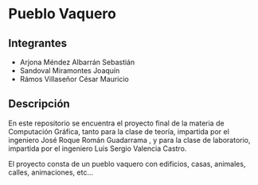 # Pueblo Vaquero

## Integrantes
- Arjona Méndez Albarrán Sebastián
- Sandoval Miramontes Joaquín
- Rámos Villaseñor César Mauricio

## Descripción

En este repositorio se encuentra el proyecto final de la materia de Computación Gráfica, tanto para la clase de teoría, impartida por el ingeniero José Roque Román Guadarrama , y para la clase de laboratorio, impartida por el ingeniero Luis Sergio Valencia Castro.

El proyecto consta de un pueblo vaquero con edificios, casas, animales, calles, animaciones, etc...
